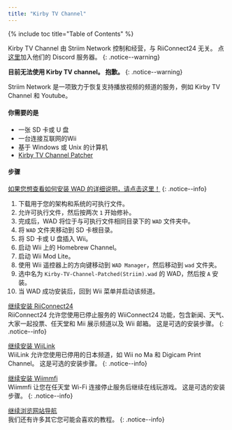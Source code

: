 ```yaml
---
title: "Kirby TV Channel"
---
```


{% include toc title="Table of Contents" %}

Kirby TV Channel 由 Striim Network 控制和经营，与 RiiConnect24 无关。 点[这里](https://discord.gg/seCnzxnE75)加入他们的 Discord 服务器。
{: .notice--warning}

<b>目前无法使用 Kirby TV channel。 抱歉。</b>
{: .notice--warning}

Striim Network 是一项致力于恢复支持播放视频的频道的服务，例如 Kirby TV Channel 和 Youtube。

#### 你需要的是

* 一张 SD 卡或 U 盘
* 一台连接互联网的Wii
* 基于 Windows 或 Unix 的计算机
* [Kirby TV Channel Patcher](https://github.com/StriimNetwork/Kirby-TV-Channel-Patcher/releases)

#### 步骤

[如果您想查看如何安装 WAD 的详细说明，请点击这里！](wiimodlite)
{: .notice--info}

1. 下载用于您的架构和系统的可执行文件。
2. 允许可执行文件，然后按两次 `1` 开始修补。
3. 完成后，WAD 将位于与可执行文件相同目录下的 `WAD` 文件夹中。
4. 将 `WAD` 文件夹移动到 SD 卡根目录。
5. 将 SD 卡或 U 盘插入 Wii。
6. 启动 Wii 上的 Homebrew Channel。
7. 启动 Wii Mod Lite。
8. 使用 Wii 遥控器上的方向键移动到 `WAD Manager`，然后移动到 `wad` 文件夹。
9. 选中名为 `Kirby-TV-Channel-Patched(Striim).wad` 的 WAD，然后按 `A` 安装。
10. 当 WAD 成功安装后，回到 Wii 菜单并启动该频道。



[继续安装 RiiConnect24](riiconnect24)<br> RiiConnect24 允许您使用已停止服务的 WiiConnect24 功能，包含新闻、天气、大家一起投票、任天堂和 Mii 展示频道以及 Wii 邮箱。 这是可选的安装步骤。
{: .notice--info}

[继续安装 WiiLink](wiilink)<br> WiiLink 允许您使用已停用的日本频道，如 Wii no Ma 和 Digicam Print Channel。 这是可选的安装步骤。
{: .notice--info}

[继续安装 Wiimmfi](wiimmfi)<br> Wiimmfi 让您在任天堂 Wi-Fi 连接停止服务后继续在线玩游戏。 这是可选的安装步骤。
{: .notice--info}

[继续浏览网站导航](site-navigation)<br> 我们还有许多其它您可能会喜欢的教程。
{: .notice--info}

